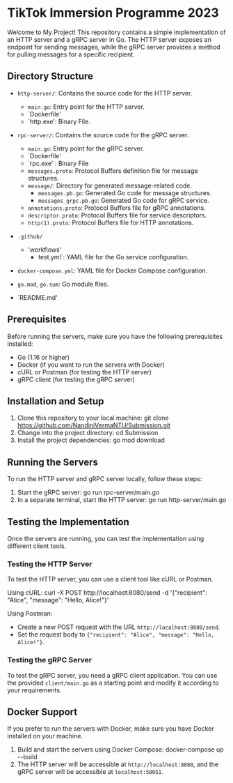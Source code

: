# TikTok Immersion Programme 2023 

Welcome to My Project! This repository contains a simple implementation of an HTTP server and a gRPC server in Go. The HTTP server exposes an endpoint for sending messages, while the gRPC server provides a method for pulling messages for a specific recipient.

## Directory Structure

- `http-server/`: Contains the source code for the HTTP server.
  - `main.go`: Entry point for the HTTP server.
  - `Dockerfile'
  - `http.exe': Binary File.

- `rpc-server/`: Contains the source code for the gRPC server.
  - `main.go`: Entry point for the gRPC server.
  - `Dockerfile'
  - `rpc.exe' : Binary File
  - `messages.proto`: Protocol Buffers definition file for message structures.
  - `message/`: Directory for generated message-related code.
    - `messages.pb.go`: Generated Go code for message structures.
    - `messages_grpc.pb.go`: Generated Go code for gRPC service.
  - `annotations.proto`: Protocol Buffers file for gRPC annotations.
  - `descriptor.proto`: Protocol Buffers file for service descriptors.
  - `http(1).proto`: Protocol Buffers file for HTTP annotations.

- `.github/`
  - 'workflows' 
    - test.yml`: YAML file for the Go service configuration.

- `docker-compose.yml`: YAML file for Docker Compose configuration.

- `go.mod`, `go.sum`: Go module files.
- `README.md'

## Prerequisites

Before running the servers, make sure you have the following prerequisites installed:

- Go (1.16 or higher)
- Docker (if you want to run the servers with Docker)
- cURL or Postman (for testing the HTTP server)
- gRPC client (for testing the gRPC server)

## Installation and Setup

1. Clone this repository to your local machine: git clone https://github.com/NandiniVermaNTU/Submission.git
2. Change into the project directory: cd Submission
3. Install the project dependencies: go mod download

## Running the Servers

To run the HTTP server and gRPC server locally, follow these steps:

1. Start the gRPC server: go run rpc-server/main.go
2.  In a separate terminal, start the HTTP server: go run http-server/main.go

## Testing the Implementation

Once the servers are running, you can test the implementation using different client tools.

### Testing the HTTP Server

To test the HTTP server, you can use a client tool like cURL or Postman.

Using cURL:
curl -X POST http://localhost:8080/send -d '{"recipient": "Alice", "message": "Hello, Alice!"}'


Using Postman:
- Create a new POST request with the URL `http://localhost:8080/send`.
- Set the request body to `{"recipient": "Alice", "message": "Hello, Alice!"}`.

### Testing the gRPC Server

To test the gRPC server, you need a gRPC client application. You can use the provided `client/main.go` as a starting point and modify it according to your requirements.


## Docker Support

If you prefer to run the servers with Docker, make sure you have Docker installed on your machine.

1. Build and start the servers using Docker Compose: docker-compose up --build
2. The HTTP server will be accessible at `http://localhost:8080`, and the gRPC server will be accessible at `localhost:50051`.





